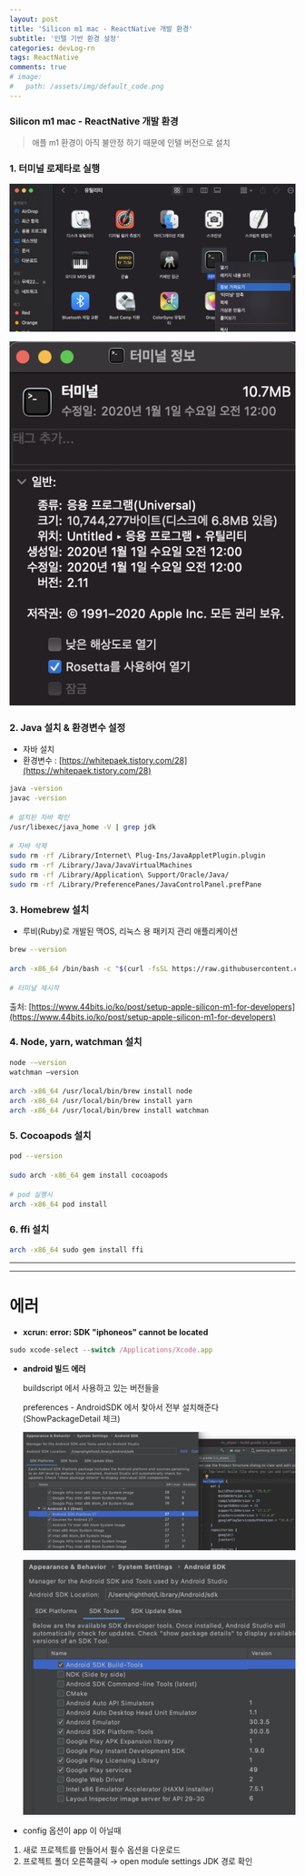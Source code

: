 ```yaml
---
layout: post
title: 'Silicon m1 mac - ReactNative 개발 환경'
subtitle: '인텔 기반 환경 설정'
categories: devLog-rn
tags: ReactNative
comments: true
# image: 
#   path: /assets/img/default_code.png
---
```


### Silicon m1 mac - ReactNative 개발 환경

> 애플 m1 환경이 아직 불안정 하기 때문에 인텔 버전으로 설치

### 1. 터미널 로제타로 실행

![mac m1 로제타](/assets/img/post/20210218_m1_001.png)

![mac m1 로제타](/assets/img/post/20210218_m1_002.png)

### 2. Java 설치 & 환경변수 설정

- 자바 설치
- 환경변수 : [https://whitepaek.tistory.com/28](https://whitepaek.tistory.com/28)

```bash
java -version
javac -version

# 설치된 자바 확인
/usr/libexec/java_home -V | grep jdk

# 자바 삭제
sudo rm -rf /Library/Internet\ Plug-Ins/JavaAppletPlugin.plugin
sudo rm -rf /Library/Java/JavaVirtualMachines
sudo rm -rf /Library/Application\ Support/Oracle/Java/
sudo rm -rf /Library/PreferencePanes/JavaControlPanel.prefPane
```

### 3. Homebrew 설치

- 루비(Ruby)로 개발된 맥OS, 리눅스 용 패키지 관리 애플리케이션

```bash
brew --version

arch -x86_64 /bin/bash -c "$(curl -fsSL https://raw.githubusercontent.com/Homebrew/install/HEAD/install.sh)"

# 터미널 재시작
```

출처: [https://www.44bits.io/ko/post/setup-apple-silicon-m1-for-developers](https://www.44bits.io/ko/post/setup-apple-silicon-m1-for-developers)

### 4. Node, yarn, watchman 설치

```bash
node -–version
watchman –version

arch -x86_64 /usr/local/bin/brew install node
arch -x86_64 /usr/local/bin/brew install yarn
arch -x86_64 /usr/local/bin/brew install watchman
```

### 5. Cocoapods 설치

```bash
pod --version

sudo arch -x86_64 gem install cocoapods

# pod 실행시
arch -x86_64 pod install
```

### 6. ffi 설치

```bash
arch -x86_64 sudo gem install ffi
```

---

---

# 에러

- **xcrun: error: SDK "iphoneos" cannot be located**

```jsx
sudo xcode-select --switch /Applications/Xcode.app
```

- **android 빌드 에러**

    buildscript 에서 사용하고 있는 버전들을

    preferences - AndroidSDK 에서 찾아서 전부 설치해준다 (ShowPackageDetail 체크)

    ![reat native android](/assets/img/post/20210218_m1_01.png)

    ![reat native android](/assets/img/post/20210218_m1_02.png)

- config 옵션이 app 이 아닐때
1. 새로 프로젝트를 만들어서 필수 옵션을 다운로드
2. 프로젝트 폴더 오른쪽클릭 → open module settings JDK 경로 확인

